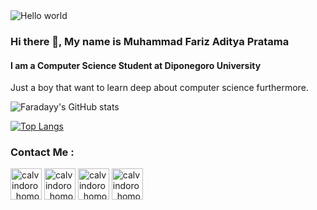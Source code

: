 <img src="https://raw.githubusercontent.com/sagar-viradiya/sagar-viradiya/master/resources/banner.png" alt="Hello world">

### Hi there 👋, My name is Muhammad Fariz Aditya Pratama
#### I am a Computer Science Student at Diponegoro University

Just a boy that want to learn deep about computer science furthermore.

![Faradayy's GitHub stats](https://github-readme-stats.vercel.app/api?username=faradayy05&show_icons=true&theme=radical)

[![Top Langs](https://github-readme-stats.vercel.app/api/top-langs/?username=faradayy05&layout=compact)](https://github.com/faradayy05/github-readme-stats)

### Contact Me :
<p align="left">
  <a href="https://instagram.com/farisaditya05" target="blank"><img align="center" src="https://raw.githubusercontent.com/rahuldkjain/github-profile-readme-generator/master/src/images/icons/Social/instagram.svg" alt="calvindoro_homosapien" height="50" width="50" /></a>
  <a href="https://twitter.com/farisaditya05" target="blank"><img align="center" src="https://raw.githubusercontent.com/rahuldkjain/github-profile-readme-generator/master/src/images/icons/Social/twitter.svg" alt="calvindoro_homosapien" height="50" width="50" /></a>
  <a href="https://www.facebook.com/muhammadfarisadityapratama" target="blank"><img align="center" src="https://raw.githubusercontent.com/rahuldkjain/github-profile-readme-generator/master/src/images/icons/Social/facebook.svg" alt="calvindoro_homosapien" height="50" width="50" /></a>
  <a href="https://discordapp.com/users/392339854769520642" target="blank"><img align="center" src="https://raw.githubusercontent.com/rahuldkjain/github-profile-readme-generator/master/src/images/icons/Social/discord.svg" alt="calvindoro_homosapien" height="50" width="50" /></a>
</p>
